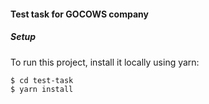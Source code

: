 #### Test task for GOCOWS company

##### Setup

To run this project, install it locally using yarn:

```
$ cd test-task
$ yarn install
```